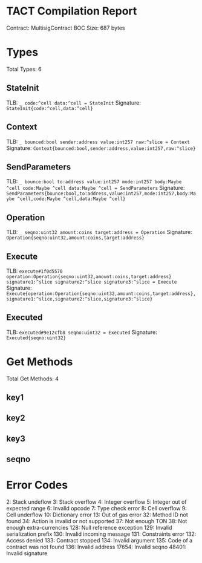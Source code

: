 # TACT Compilation Report
Contract: MultisigContract
BOC Size: 687 bytes

# Types
Total Types: 6

## StateInit
TLB: `_ code:^cell data:^cell = StateInit`
Signature: `StateInit{code:^cell,data:^cell}`

## Context
TLB: `_ bounced:bool sender:address value:int257 raw:^slice = Context`
Signature: `Context{bounced:bool,sender:address,value:int257,raw:^slice}`

## SendParameters
TLB: `_ bounce:bool to:address value:int257 mode:int257 body:Maybe ^cell code:Maybe ^cell data:Maybe ^cell = SendParameters`
Signature: `SendParameters{bounce:bool,to:address,value:int257,mode:int257,body:Maybe ^cell,code:Maybe ^cell,data:Maybe ^cell}`

## Operation
TLB: `_ seqno:uint32 amount:coins target:address = Operation`
Signature: `Operation{seqno:uint32,amount:coins,target:address}`

## Execute
TLB: `execute#1f0d5570 operation:Operation{seqno:uint32,amount:coins,target:address} signature1:^slice signature2:^slice signature3:^slice = Execute`
Signature: `Execute{operation:Operation{seqno:uint32,amount:coins,target:address},signature1:^slice,signature2:^slice,signature3:^slice}`

## Executed
TLB: `executed#9e12cfb8 seqno:uint32 = Executed`
Signature: `Executed{seqno:uint32}`

# Get Methods
Total Get Methods: 4

## key1

## key2

## key3

## seqno

# Error Codes
2: Stack undeflow
3: Stack overflow
4: Integer overflow
5: Integer out of expected range
6: Invalid opcode
7: Type check error
8: Cell overflow
9: Cell underflow
10: Dictionary error
13: Out of gas error
32: Method ID not found
34: Action is invalid or not supported
37: Not enough TON
38: Not enough extra-currencies
128: Null reference exception
129: Invalid serialization prefix
130: Invalid incoming message
131: Constraints error
132: Access denied
133: Contract stopped
134: Invalid argument
135: Code of a contract was not found
136: Invalid address
17654: Invalid seqno
48401: Invalid signature